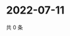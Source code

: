 # 2022-07-11

共 0 条

<!-- BEGIN WEIBO -->
<!-- 最后更新时间 Mon Jul 11 2022 03:00:54 GMT+0800 (China Standard Time) -->

<!-- END WEIBO -->
